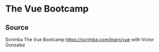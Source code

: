# The Vue Bootcamp

## Source

Scrimba
The Vue Bootcamp
https://scrimba.com/learn/vue
with Victor Gonzalez